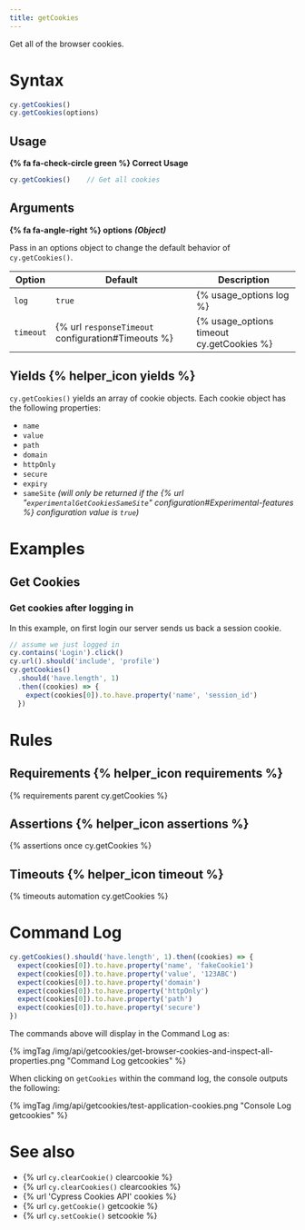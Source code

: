 ```yaml
---
title: getCookies
---
```


Get all of the browser cookies.

# Syntax

```javascript
cy.getCookies()
cy.getCookies(options)
```

## Usage

**{% fa fa-check-circle green %} Correct Usage**

```javascript
cy.getCookies()    // Get all cookies
```

## Arguments

**{% fa fa-angle-right %} options** ***(Object)***

Pass in an options object to change the default behavior of `cy.getCookies()`.

Option | Default | Description
--- | --- | ---
`log` | `true` | {% usage_options log %}
`timeout` | {% url `responseTimeout` configuration#Timeouts %} | {% usage_options timeout cy.getCookies %}

## Yields {% helper_icon yields %}

`cy.getCookies()` yields an array of cookie objects. Each cookie object has the following properties:

- `name`
- `value`
- `path`
- `domain`
- `httpOnly`
- `secure`
- `expiry`
- `sameSite` *(will only be returned if the {% url "`experimentalGetCookiesSameSite`" configuration#Experimental-features %} configuration value is `true`)*

# Examples

## Get Cookies

### Get cookies after logging in

In this example, on first login our server sends us back a session cookie.

```javascript
// assume we just logged in
cy.contains('Login').click()
cy.url().should('include', 'profile')
cy.getCookies()
  .should('have.length', 1)
  .then((cookies) => {
    expect(cookies[0]).to.have.property('name', 'session_id')
  })
```

# Rules

## Requirements {% helper_icon requirements %}

{% requirements parent cy.getCookies %}

## Assertions {% helper_icon assertions %}

{% assertions once cy.getCookies %}

## Timeouts {% helper_icon timeout %}

{% timeouts automation cy.getCookies %}

# Command Log

```javascript
cy.getCookies().should('have.length', 1).then((cookies) => {
  expect(cookies[0]).to.have.property('name', 'fakeCookie1')
  expect(cookies[0]).to.have.property('value', '123ABC')
  expect(cookies[0]).to.have.property('domain')
  expect(cookies[0]).to.have.property('httpOnly')
  expect(cookies[0]).to.have.property('path')
  expect(cookies[0]).to.have.property('secure')
})
```

The commands above will display in the Command Log as:

{% imgTag /img/api/getcookies/get-browser-cookies-and-inspect-all-properties.png "Command Log getcookies" %}

When clicking on `getCookies` within the command log, the console outputs the following:

{% imgTag /img/api/getcookies/test-application-cookies.png "Console Log getcookies" %}

# See also

- {% url `cy.clearCookie()` clearcookie %}
- {% url `cy.clearCookies()` clearcookies %}
- {% url 'Cypress Cookies API' cookies %}
- {% url `cy.getCookie()` getcookie %}
- {% url `cy.setCookie()` setcookie %}
